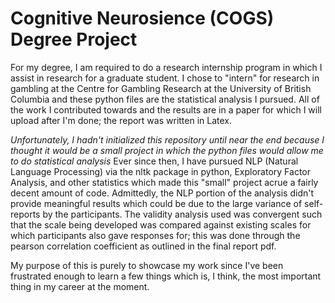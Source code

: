 # Cognitive Neurosience (COGS) Degree Project

For my degree, I am required to do a research internship program in which I assist in research for a graduate student. I chose to "intern" for research in gambling at the Centre for Gambling Research at the University of British Columbia and these python files are the statistical analysis I pursued. All of the work I contributed towards and the results are in a paper for which I will upload after I'm done; the report was written in Latex.

_Unfortunately, I hadn't initialized this repository until near the end because I thought it would be a small project in which the python files would allow me to do statistical analysis_
Ever since then, I have pursued NLP (Natural Language Processing) via the nltk package in python, Exploratory Factor Analysis, and other statistics which made this "small" project acrue a fairly decent amount of code. Admittedly, the NLP portion of the analysis didn't provide meaningful results which could be due to the large variance of self-reports by the participants. The validity analysis used was convergent such that the scale being developed was compared against existing scales for which participants also gave responses for; this was done through the pearson correlation coefficient as outlined in the final report pdf.

My purpose of this is purely to showcase my work since I've been frustrated enough to learn a few things which is, I think, the most important thing in my career at the moment.